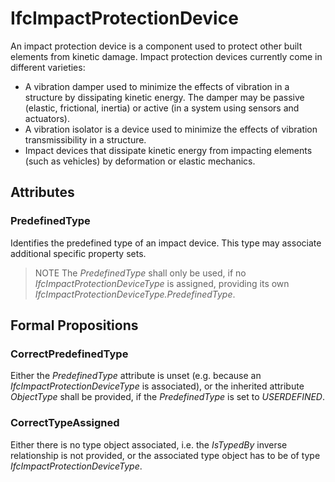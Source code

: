 # IfcImpactProtectionDevice

An impact protection device is a component used to protect other built elements from kinetic damage. Impact protection devices currently come in different varieties:

- A vibration damper used to minimize the effects of vibration in a structure by dissipating kinetic energy. The damper may be passive (elastic, frictional, inertia) or active (in a system using sensors and actuators).
- A vibration isolator is a device used to minimize the effects of vibration transmissibility in a structure.
- Impact devices that dissipate kinetic energy from impacting elements (such as vehicles) by deformation or elastic mechanics.

## Attributes

### PredefinedType

Identifies the predefined type of an impact device. This type may associate additional specific property sets.

> NOTE The _PredefinedType_ shall only be used, if no _IfcImpactProtectionDeviceType_ is assigned, providing its own _IfcImpactProtectionDeviceType.PredefinedType_.

## Formal Propositions

### CorrectPredefinedType

Either the _PredefinedType_ attribute is unset (e.g. because an _IfcImpactProtectionDeviceType_ is associated), or the inherited attribute _ObjectType_ shall be provided, if the _PredefinedType_ is set to _USERDEFINED_.

### CorrectTypeAssigned

Either there is no type object associated, i.e. the _IsTypedBy_ inverse relationship is not provided, or the associated type object has to be of type _IfcImpactProtectionDeviceType_.
